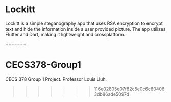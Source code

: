 # Lockitt 

Lockitt is a simple steganography app that uses RSA encryption to encrypt text and hide the information inside a user provided picture. The app utilizes Flutter and Dart, making it lightweight and crossplatform.

=======
# CECS378-Group1
CECS 378 Group 1 Project. Professor Louis Uuh. 
>>>>>>> 116e02805e07f82c5e0c6c804063db86ade5097d
